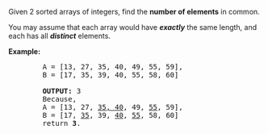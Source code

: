 <div>
    <div>
        <p>Given 2 sorted arrays of integers, find the <strong>number of elements</strong> in common. </p>
        <p>You may assume that each array would have <strong><em>exactly</em></strong> the same length, and each has all <strong><em>distinct</em></strong> elements.</p>
        <p><strong>Example:</strong></p>
        <pre>
        A = [13, 27, 35, 40, 49, 55, 59],
        B = [17, 35, 39, 40, 55, 58, 60]</br>
        <strong>OUTPUT: </strong>3
        Because,
        A = [13, 27, <u>35, 40</u>, 49, <u>55</u>, 59],
        B = [17, <u>35</u>, 39, <u>40</u>, <u>55</u>, 58, 60]
        return <strong>3</strong>.
        </pre>
    <p>&nbsp;</p>
    </div>
</div>
